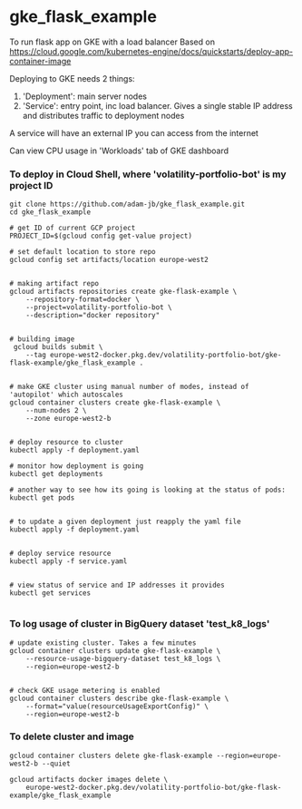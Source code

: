 # gke_flask_example


To run flask app on GKE with a load balancer
Based on https://cloud.google.com/kubernetes-engine/docs/quickstarts/deploy-app-container-image


Deploying to GKE needs 2 things:
1. 'Deployment': main server nodes
2. 'Service': entry point, inc load balancer. Gives a single stable IP address and distributes traffic to deployment nodes

A service will have an external IP you can access from the internet

Can view CPU usage in 'Workloads' tab of GKE dashboard






### To deploy in Cloud Shell, where 'volatility-portfolio-bot' is my project ID
```
git clone https://github.com/adam-jb/gke_flask_example.git
cd gke_flask_example

# get ID of current GCP project
PROJECT_ID=$(gcloud config get-value project) 

# set default location to store repo
gcloud config set artifacts/location europe-west2


# making artifact repo
gcloud artifacts repositories create gke-flask-example \
    --repository-format=docker \
    --project=volatility-portfolio-bot \
    --description="docker repository"


# building image
 gcloud builds submit \
    --tag europe-west2-docker.pkg.dev/volatility-portfolio-bot/gke-flask-example/gke_flask_example .


# make GKE cluster using manual number of modes, instead of 'autopilot' which autoscales
gcloud container clusters create gke-flask-example \
    --num-nodes 2 \
    --zone europe-west2-b


# deploy resource to cluster
kubectl apply -f deployment.yaml

# monitor how deployment is going
kubectl get deployments

# another way to see how its going is looking at the status of pods:
kubectl get pods


# to update a given deployment just reapply the yaml file
kubectl apply -f deployment.yaml


# deploy service resource
kubectl apply -f service.yaml


# view status of service and IP addresses it provides
kubectl get services


```


### To log usage of cluster in BigQuery dataset 'test_k8_logs'

```
# update existing cluster. Takes a few minutes
gcloud container clusters update gke-flask-example \
    --resource-usage-bigquery-dataset test_k8_logs \
    --region=europe-west2-b


# check GKE usage metering is enabled
gcloud container clusters describe gke-flask-example \
    --format="value(resourceUsageExportConfig)" \
    --region=europe-west2-b

```



### To delete cluster and image
```
gcloud container clusters delete gke-flask-example --region=europe-west2-b --quiet

gcloud artifacts docker images delete \
    europe-west2-docker.pkg.dev/volatility-portfolio-bot/gke-flask-example/gke_flask_example

```







